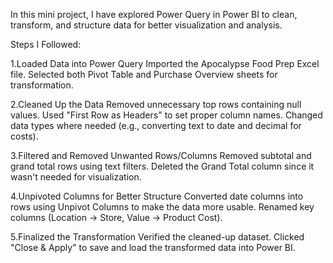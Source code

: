 In this mini project, I have explored Power Query in Power BI to clean, transform, and structure data for better visualization and analysis.

Steps I Followed:

1.Loaded Data into Power Query
Imported the Apocalypse Food Prep Excel file.
Selected both Pivot Table and Purchase Overview sheets for transformation.

2.Cleaned Up the Data
Removed unnecessary top rows containing null values.
Used "First Row as Headers" to set proper column names.
Changed data types where needed (e.g., converting text to date and decimal for costs).

3.Filtered and Removed Unwanted Rows/Columns
Removed subtotal and grand total rows using text filters.
Deleted the Grand Total column since it wasn't needed for visualization.

4.Unpivoted Columns for Better Structure
Converted date columns into rows using Unpivot Columns to make the data more usable.
Renamed key columns (Location → Store, Value → Product Cost).

5.Finalized the Transformation
Verified the cleaned-up dataset.
Clicked "Close & Apply" to save and load the transformed data into Power BI.
